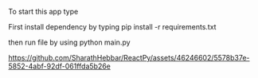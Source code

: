 To start this app type 

First install dependency by typing
pip install -r requirements.txt

then run file by using
python main.py

https://github.com/SharathHebbar/ReactPy/assets/46246602/5578b37e-5852-4abf-92df-061ffda5b26e

